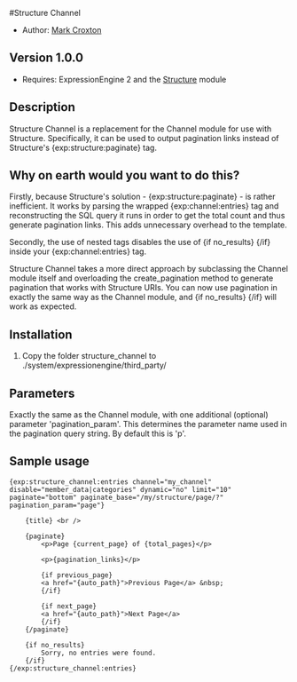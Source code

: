 #Structure Channel

* Author: [Mark Croxton](http://hallmark-design.co.uk/)

## Version 1.0.0

* Requires: ExpressionEngine 2 and the [Structure](http://buildwithstructure.com/) module

## Description

Structure Channel is a replacement for the Channel module for use with Structure.
Specifically, it can be used to output pagination links instead of Structure's {exp:structure:paginate} tag.

## Why on earth would you want to do this? 

Firstly, because Structure's solution - {exp:structure:paginate} - is rather inefficient. It works by parsing the wrapped {exp:channel:entries} tag and reconstructing the SQL query it runs in order to get the total count and thus generate pagination links. This adds unnecessary overhead to the template.

Secondly, the use of nested tags disables the use of {if no_results} {/if} inside your {exp:channel:entries} tag.

Structure Channel takes a more direct approach by subclassing the Channel module itself and overloading the create_pagination method to generate pagination that works with Structure URIs. You can now use pagination in exactly the same way as the Channel module, and {if no_results} {/if} will work as expected.


## Installation

1. Copy the folder structure_channel to ./system/expressionengine/third_party/


## Parameters

Exactly the same as the Channel module, with one additional (optional) parameter 'pagination_param'. This determines the parameter name used in the pagination query string. By default this is 'p'.


## Sample usage

	{exp:structure_channel:entries channel="my_channel" disable="member_data|categories" dynamic="no" limit="10" paginate="bottom" paginate_base="/my/structure/page/?" pagination_param="page"}

		{title} <br />

		{paginate} 
			<p>Page {current_page} of {total_pages}</p>
		
			<p>{pagination_links}</p>
		
			{if previous_page}
			<a href="{auto_path}">Previous Page</a> &nbsp;
			{/if}

			{if next_page}
			<a href="{auto_path}">Next Page</a>
			{/if}	
		{/paginate}	

		{if no_results}
			Sorry, no entries were found.
		{/if}
	{/exp:structure_channel:entries}
